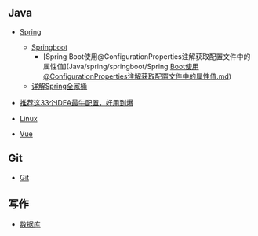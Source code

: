 
## Java

- [Spring]()
    - [Springboot]()
        - [Spring Boot使用@ConfigurationProperties注解获取配置文件中的属性值](Java/spring/springboot/Spring Boot使用@ConfigurationProperties注解获取配置文件中的属性值.md)
    - [详解Spring全家桶](Java/spring/详解Spring全家桶.md)
- [推荐这33个IDEA最牛配置，好用到爆](Java/推荐这33个IDEA最牛配置，好用到爆.md)
- [Linux](Linux/README.md)

- [Vue](Vue/README.md)


## Git

- [Git](git/git.md)

## 写作

- [数据库](数据库/README.md)
